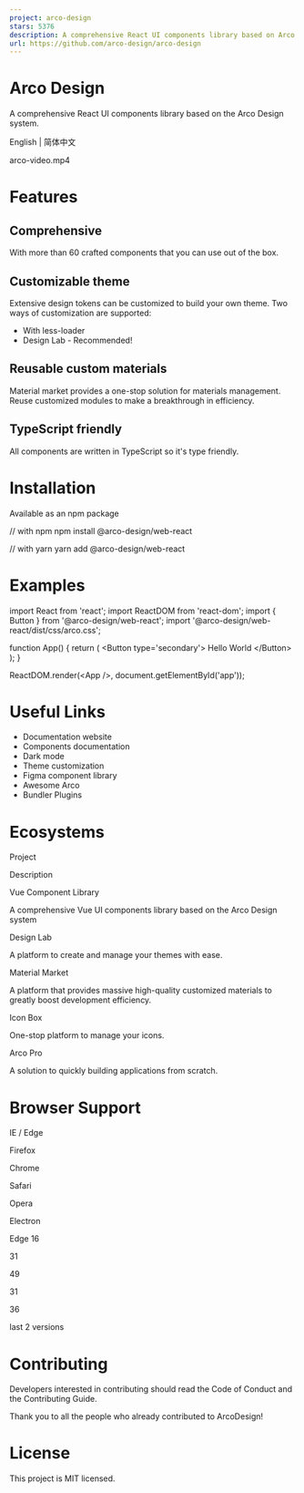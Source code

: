 ```yaml
---
project: arco-design
stars: 5376
description: A comprehensive React UI components library based on Arco Design
url: https://github.com/arco-design/arco-design
---
```


Arco Design
===========

A comprehensive React UI components library based on the Arco Design system.

English | 简体中文

arco-video.mp4

Features
========

Comprehensive
-------------

With more than 60 crafted components that you can use out of the box.

Customizable theme
------------------

Extensive design tokens can be customized to build your own theme. Two ways of customization are supported:

-   With less-loader
-   Design Lab - Recommended!

Reusable custom materials
-------------------------

Material market provides a one-stop solution for materials management. Reuse customized modules to make a breakthrough in efficiency.

TypeScript friendly
-------------------

All components are written in TypeScript so it's type friendly.

Installation
============

Available as an npm package

// with npm
npm install @arco-design/web-react

// with yarn
yarn add @arco-design/web-react

Examples
========

import React from 'react';
import ReactDOM from 'react-dom';
import { Button } from '@arco-design/web-react';
import '@arco-design/web-react/dist/css/arco.css';

function App() {
  return (
    <Button type\='secondary'\>
      Hello World
    </Button\>
  );
}

ReactDOM.render(<App /\>, document.getElementById('app'));

Useful Links
============

-   Documentation website
-   Components documentation
-   Dark mode
-   Theme customization
-   Figma component library
-   Awesome Arco
-   Bundler Plugins

Ecosystems
==========

Project

Description

Vue Component Library

A comprehensive Vue UI components library based on the Arco Design system

Design Lab

A platform to create and manage your themes with ease.

Material Market

A platform that provides massive high-quality customized materials to greatly boost development efficiency.

Icon Box

One-stop platform to manage your icons.

Arco Pro

A solution to quickly building applications from scratch.

Browser Support
===============

  
IE / Edge

  
Firefox

  
Chrome

  
Safari

  
Opera

  
Electron

Edge 16

31

49

31

36

last 2 versions

Contributing
============

Developers interested in contributing should read the Code of Conduct and the Contributing Guide.

Thank you to all the people who already contributed to ArcoDesign!

License
=======

This project is MIT licensed.
